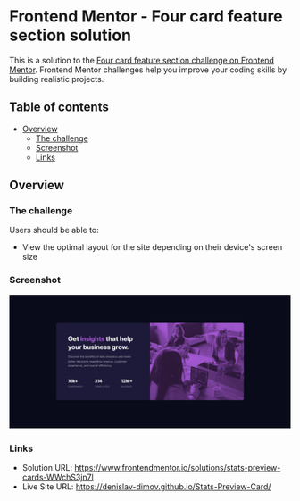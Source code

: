 # Frontend Mentor - Four card feature section solution

This is a solution to the [Four card feature section challenge on Frontend Mentor](https://www.frontendmentor.io/challenges/four-card-feature-section-weK1eFYK). Frontend Mentor challenges help you improve your coding skills by building realistic projects.

## Table of contents

-   [Overview](#overview)
    -   [The challenge](#the-challenge)
    -   [Screenshot](#screenshot)
    -   [Links](#links)

## Overview

### The challenge

Users should be able to:

-   View the optimal layout for the site depending on their device's screen size

### Screenshot

![](./public/design/screenshot.png)

### Links

-   Solution URL: https://www.frontendmentor.io/solutions/stats-preview-cards-WWchS3jn7l
-   Live Site URL: https://denislav-dimov.github.io/Stats-Preview-Card/
